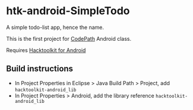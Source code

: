 htk-android-SimpleTodo
======================

A simple todo-list app, hence the name.

This is the first project for [CodePath](http://codepath.com/) Android class.

Requires [Hacktoolkit for Android](https://github.com/hacktoolkit/hacktoolkit-android_lib)

## Build instructions

* In Project Properties in Eclipse > Java Build Path > Project, add `hacktoolkit-android_lib`
* In Project Properties > Android, add the library reference `hacktoolkit-android_lib`
